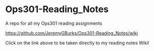 # Ops301-Reading_Notes
A repo for all my Ops301 reading assignments

https://github.com/JeremyGBurks/Ops301-Reading_Notes/wiki

Click on the link above to be taken directly to my reading notes Wiki!
